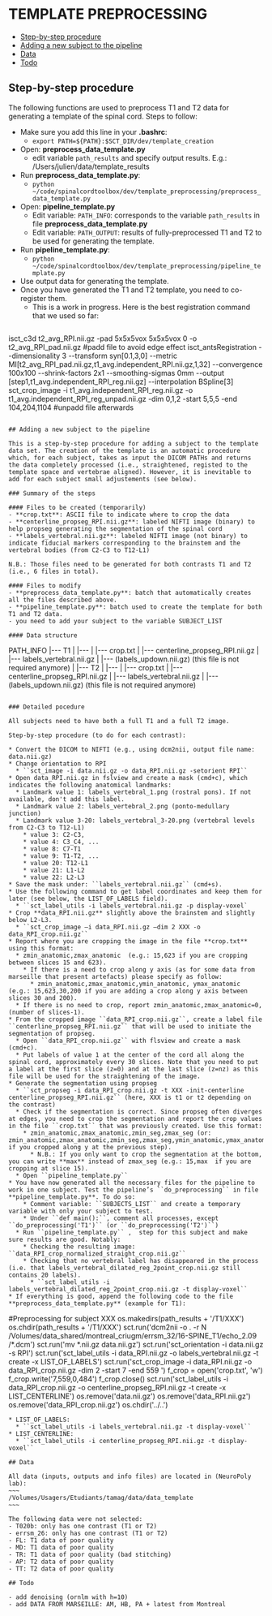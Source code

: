 # TEMPLATE PREPROCESSING

- [Step-by-step procedure](https://github.com/neuropoly/spinalcordtoolbox/blob/template/dev/template_preprocessing/README.md#step-by-step-procedure)
- [Adding a new subject to the pipeline](https://github.com/neuropoly/spinalcordtoolbox/tree/template/dev/template_preprocessing#adding-a-new-subject-to-the-pipeline)
- [Data](https://github.com/neuropoly/spinalcordtoolbox/blob/template/dev/template_preprocessing/README.md#data)
- [Todo](https://github.com/neuropoly/spinalcordtoolbox/blob/template/dev/template_preprocessing/README.md#todo)

## Step-by-step procedure

The following functions are used to preprocess T1 and T2 data for generating a template of the spinal cord. Steps to follow:
- Make sure you add this line in your **.bashrc**:
  - ``export PATH=${PATH}:$SCT_DIR/dev/template_creation``
- Open: **preprocess_data_template.py**
  - edit variable ``path_results`` and specify output results. E.g.: /Users/julien/data/template_results
- Run **preprocess_data_template.py**:
  - ``python ~/code/spinalcordtoolbox/dev/template_preprocessing/preprocess_data_template.py``
- Open: **pipeline_template.py**
  - Edit variable: ``PATH_INFO``: corresponds to the variable ``path_results`` in file **preprocess_data_template.py**
  - Edit variable: ``PATH_OUTPUT``: results of fully-preprocessed T1 and T2 to be used for generating the template.
- Run **pipeline_template.py**:
  - ``python ~/code/spinalcordtoolbox/dev/template_preprocessing/pipeline_template.py``
- Use output data for generating the template.
- Once you have generated the T1 and T2 template, you need to co-register them.
  - This is a work in progress. Here is the best registration command that we used so far:
  ~~~~
isct_c3d t2_avg_RPI.nii.gz -pad 5x5x5vox 5x5x5vox 0 -o t2_avg_RPI_pad.nii.gz   #padd file to avoid edge effect
isct_antsRegistration --dimensionality 3 --transform syn[0.1,3,0] --metric MI[t2_avg_RPI_pad.nii.gz,t1_avg.independent_RPI.nii.gz,1,32] --convergence 100x100 --shrink-factors 2x1 --smoothing-sigmas 0mm --output [step1,t1_avg.independent_RPI_reg.nii.gz] --interpolation BSpline[3]
sct_crop_image -i t1_avg.independent_RPI_reg.nii.gz -o t1_avg.independent_RPI_reg_unpad.nii.gz -dim 0,1,2 -start 5,5,5 -end 104,204,1104  #unpadd file afterwards
  ~~~~

## Adding a new subject to the pipeline

This is a step-by-step procedure for adding a subject to the template data set. The creation of the template is an automatic procedure which, for each subject, takes as input the DICOM PATHs and returns the data completely processed (i.e., straightened, registed to the template space and vertebrae aligned). However, it is inevitable to add for each subject small adjustements (see below).

### Summary of the steps

#### Files to be created (temporarily)
- **crop.txt**: ASCII file to indicate where to crop the data
- **centerline_propseg_RPI.nii.gz**: labeled NIFTI image (binary) to help propseg generating the segmentation of the spinal cord
- **labels_vertebral.nii.gz**: labeled NIFTI image (not binary) to indicate fiducial markers corresponding to the brainstem and the vertebral bodies (from C2-C3 to T12-L1)

N.B.: Those files need to be generated for both contrasts T1 and T2 (i.e., 6 files in total).

#### Files to modify
- **preprocess_data_template.py**: batch that automatically creates all the files described above.
- **pipeline_template.py**: batch used to create the template for both T1 and T2 data.
  - you need to add your subject to the variable SUBJECT_LIST

#### Data structure
~~~~
PATH_INFO
    |--- T1
    |     |---<subject>
    |            |--- crop.txt 
    |            |--- centerline_propseg_RPI.nii.gz 
    |            |--- labels_vertebral.nii.gz
    |            |--- (labels_updown.nii.gz) (this file is not required anymore)
    |
    |--- T2
    |     |---<subject>
    |            |--- crop.txt 
    |            |--- centerline_propseg_RPI.nii.gz 
    |            |--- labels_vertebral.nii.gz
    |            |--- (labels_updown.nii.gz) (this file is not required anymore)
~~~~

### Detailed pocedure

All subjects need to have both a full T1 and a full T2 image.

Step-by-step procedure (to do for each contrast):

* Convert the DICOM to NIFTI (e.g., using dcm2nii, output file name: data.nii.gz)
* Change orientation to RPI
  * ``sct_image -i data.nii.gz -o data_RPI.nii.gz -setorient RPI``
* Open data_RPI.nii.gz in fslview and create a mask (cmd+c), which indicates the following anatomical landmarks:
  * Landmark value 1: labels_vertebral_1.png (rostral pons). If not available, don't add this label.
  * Landmark value 2: labels_vertebral_2.png (ponto-medullary junction)
  * Landmark value 3-20: labels_vertebral_3-20.png (vertebral levels from C2-C3 to T12-L1)
    * value 3: C2-C3,
    * value 4: C3_C4, ...
    * value 8: C7-T1
    * value 9: T1-T2, ...
    * value 20: T12-L1
    * value 21: L1-L2
    * value 22: L2-L3
* Save the mask under: ``labels_vertebral.nii.gz`` (cmd+s).
* Use the following command to get label coordinates and keep them for later (see below, the LIST_OF_LABELS field).
  * ``sct_label_utils -i labels_vertebral.nii.gz -p display-voxel`
* Crop **data_RPI.nii.gz** slightly above the brainstem and slightly below L2-L3.
  * ``sct_crop_image –i data_RPI.nii.gz –dim 2 XXX -o data_RPI_crop.nii.gz``
* Report where you are cropping the image in the file **crop.txt** using this format:
  * zmin_anatomic,zmax_anatomic  (e.g.: 15,623 if you are cropping between slices 15 and 623).
    * If there is a need to crop along y axis (as for some data from marseille that present artefacts) please specify as follow: 
      * zmin_anatomic,zmax_anatomic,ymin_anatomic, ymax_anatomic (e.g.: 15,623,30,200 if you are adding a crop along y axis between slices 30 and 200).
  * If there is no need to crop, report zmin_anatomic,zmax_anatomic=0,(number of slices-1).
* From the cropped image ``data_RPI_crop.nii.gz``, create a label file ``centerline_propseg_RPI.nii.gz`` that will be used to initiate the segmentation of propseg. 
  * Open ``data_RPI_crop.nii.gz`` with flsview and create a mask (cmd+c).
  * Put labels of value 1 at the center of the cord all along the spinal cord, approximately every 30 slices. Note that you need to put a label at the first slice (z=0) and at the last slice (z=nz) as this file will be used for the straightening of the image.
* Generate the segmentation using propseg
  * ``sct_propseg -i data_RPI_crop.nii.gz -t XXX -init-centerline centerline_propseg_RPI.nii.gz`` (here, XXX is t1 or t2 depending on the contrast)
  * Check if the segmentation is correct. Since propseg often diverges at edges, you need to crop the segmentation and report the crop values in the file ``crop.txt`` that was previously created. Use this format:
    * zmin_anatomic,zmax_anatomic,zmin_seg,zmax_seg (or: zmin_anatomic,zmax_anatomic,zmin_seg,zmax_seg,ymin_anatomic,ymax_anatomic if you cropped along y at the previous step).
      * N.B.: If you only want to crop the segmentation at the bottom, you can write **max** instead of zmax_seg (e.g.: 15,max  if you are cropping at slice 15).
  * Open ``pipeline_template.py``
* You have now generated all the necessary files for the pipeline to work in one subject. Test the pipeline’s ``do_preprocessing`` in file **pipeline_template.py**. To do so:
    * Comment variable: ``SUBJECTS_LIST`` and create a temporary variable with only your subject to test.
    * Under ``def main():``, comment all processes, except ``do_preprocessing('T1')`` (or ``do_preprocessing('T2')``)
  * Run ``pipeline_template.py`` ,  step for this subject and make sure results are good. Notably: 
    * Checking the resulting image: ``data_RPI_crop_normalized_straight_crop.nii.gz``
    * Checking that no vertebral label has disappeared in the process (i.e. that labels_vertebral_dilated_reg_2point_crop.nii.gz still contains 20 labels).
      * ``sct_label_utils -i labels_vertebral_dilated_reg_2point_crop.nii.gz -t display-voxel``
* If everything is good, append the following code to the file **preprocess_data_template.py** (example for T1):
~~~~
#Preprocessing for subject XXX
os.makedirs(path_results + '/T1/XXX')
os.chdir(path_results + '/T1/XXX')
sct.run('dcm2nii -o . -r N /Volumes/data_shared/montreal_criugm/errsm_32/16-SPINE_T1/echo_2.09 /*.dcm')
sct.run('mv *.nii.gz data.nii.gz')
sct.run('sct_orientation -i data.nii.gz -s RPI')
sct.run('sct_label_utils -i data_RPI.nii.gz -o labels_vertebral.nii.gz -t create -x LIST_OF_LABELS')
sct.run('sct_crop_image -i data_RPI.nii.gz -o data_RPI_crop.nii.gz -dim 2 -start  7 -end 559 ')
f_crop = open('crop.txt', 'w')
f_crop.write('7,559,0,484')
f_crop.close()
sct.run('sct_label_utils -i data_RPI_crop.nii.gz -o centerline_propseg_RPI.nii.gz -t create -x LIST_CENTERLINE')
os.remove('data.nii.gz')
os.remove('data_RPI.nii.gz')
os.remove('data_RPI_crop.nii.gz')
os.chdir('../..')
~~~~
* LIST_OF_LABELS:
  * ``sct_label_utils -i labels_vertebral.nii.gz -t display-voxel``
* LIST_CENTERLINE:
  * ``sct_label_utils -i centerline_propseg_RPI.nii.gz -t display-voxel``

## Data

All data (inputs, outputs and info files) are located in (NeuroPoly lab):
~~~
/Volumes/Usagers/Etudiants/tamag/data/data_template
~~~

The following data were not selected:
- T020b: only has one contrast (T1 or T2)
- errsm_26: only has one contrast (T1 or T2)
- FL: T1 data of poor quality
- MD: T1 data of poor quality
- TR: T1 data of poor quality (bad stitching)
- AP: T2 data of poor quality
- TT: T2 data of poor quality

## Todo

- add denoising (ornlm with h=10)
- add DATA FROM MARSEILLE: AM, HB, PA + latest from Montreal
